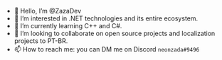- 👋 Hello, I’m @ZazaDev
- 👀 I’m interested in .NET technologies and its entire ecosystem.
- 🌱 I’m currently learning C++ and C#.
- 💞️ I’m looking to collaborate on open source projects and localization projects to PT-BR.
- 📫 How to reach me: you can DM me on Discord ```neonzada#9496```<img src="[Discord](https://user-images.githubusercontent.com/12803588/233433477-749e6dbb-8a20-48ad-91d4-9836e6a3c80f.svg)" width="16" height="16">


<!---
ZazaDev/ZazaDev is a ✨ special ✨ repository because its `README.md` (this file) appears on your GitHub profile.
You can click the Preview link to take a look at your changes.
--->
